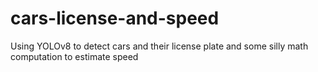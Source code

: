 # cars-license-and-speed
Using YOLOv8 to detect cars and their license plate and some silly math computation to estimate speed
